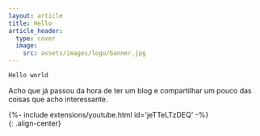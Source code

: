 ```yaml
---
layout: article
title: Hello
article_header:
  type: cover
  image:
    src: assets/images/logo/banner.jpg
---
```

```bash
Hello world
```
Acho que já passou da hora de ter um blog e compartilhar um pouco das coisas que acho interessante.


<div>{%- include extensions/youtube.html id='jeTTeLTzDEQ' -%}</div>{: .align-center}
